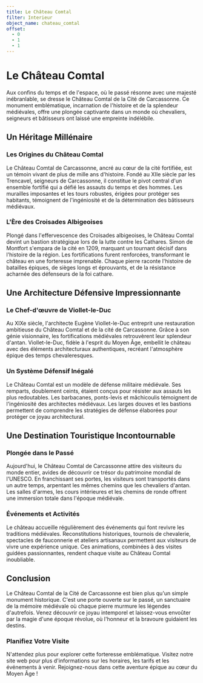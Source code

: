 ```yaml
---
title: Le Château Comtal
filter: Interieur
object_name: chateau_comtal
offset:
  - 0
  - 1
  - 1
---
```


# Le Château Comtal

Aux confins du temps et de l'espace, où le passé résonne avec une majesté inébranlable, se dresse le Château Comtal de la Cité de Carcassonne. Ce monument emblématique, incarnation de l'histoire et de la splendeur médiévales, offre une plongée captivante dans un monde où chevaliers, seigneurs et bâtisseurs ont laissé une empreinte indélébile.

## Un Héritage Millénaire

### Les Origines du Château Comtal

Le Château Comtal de Carcassonne, ancré au cœur de la cité fortifiée, est un témoin vivant de plus de mille ans d'histoire. Fondé au XIIe siècle par les Trencavel, seigneurs de Carcassonne, il constitue le pivot central d'un ensemble fortifié qui a défié les assauts du temps et des hommes. Les murailles imposantes et les tours robustes, érigées pour protéger ses habitants, témoignent de l'ingéniosité et de la détermination des bâtisseurs médiévaux.

### L'Ère des Croisades Albigeoises

Plongé dans l'effervescence des Croisades albigeoises, le Château Comtal devint un bastion stratégique lors de la lutte contre les Cathares. Simon de Montfort s'empara de la cité en 1209, marquant un tournant décisif dans l'histoire de la région. Les fortifications furent renforcées, transformant le château en une forteresse imprenable. Chaque pierre raconte l'histoire de batailles épiques, de sièges longs et éprouvants, et de la résistance acharnée des défenseurs de la foi cathare.

## Une Architecture Défensive Impressionnante

### Le Chef-d'œuvre de Viollet-le-Duc

Au XIXe siècle, l'architecte Eugène Viollet-le-Duc entreprit une restauration ambitieuse du Château Comtal et de la cité de Carcassonne. Grâce à son génie visionnaire, les fortifications médiévales retrouvèrent leur splendeur d'antan. Viollet-le-Duc, fidèle à l'esprit du Moyen Âge, embellit le château avec des éléments architecturaux authentiques, recréant l'atmosphère épique des temps chevaleresques.

### Un Système Défensif Inégalé

Le Château Comtal est un modèle de défense militaire médiévale. Ses remparts, doublement ceints, étaient conçus pour résister aux assauts les plus redoutables. Les barbacanes, ponts-levis et mâchicoulis témoignent de l'ingéniosité des architectes médiévaux. Les larges douves et les bastions permettent de comprendre les stratégies de défense élaborées pour protéger ce joyau architectural.

## Une Destination Touristique Incontournable

### Plongée dans le Passé

Aujourd'hui, le Château Comtal de Carcassonne attire des visiteurs du monde entier, avides de découvrir ce trésor du patrimoine mondial de l'UNESCO. En franchissant ses portes, les visiteurs sont transportés dans un autre temps, arpentant les mêmes chemins que les chevaliers d'antan. Les salles d'armes, les cours intérieures et les chemins de ronde offrent une immersion totale dans l'époque médiévale.

### Événements et Activités

Le château accueille régulièrement des événements qui font revivre les traditions médiévales. Reconstitutions historiques, tournois de chevalerie, spectacles de fauconnerie et ateliers artisanaux permettent aux visiteurs de vivre une expérience unique. Ces animations, combinées à des visites guidées passionnantes, rendent chaque visite au Château Comtal inoubliable.

## Conclusion

Le Château Comtal de la Cité de Carcassonne est bien plus qu'un simple monument historique. C'est une porte ouverte sur le passé, un sanctuaire de la mémoire médiévale où chaque pierre murmure les légendes d'autrefois. Venez découvrir ce joyau intemporel et laissez-vous envoûter par la magie d'une époque révolue, où l'honneur et la bravoure guidaient les destins.

### Planifiez Votre Visite

N'attendez plus pour explorer cette forteresse emblématique. Visitez notre site web pour plus d'informations sur les horaires, les tarifs et les événements à venir. Rejoignez-nous dans cette aventure épique au cœur du Moyen Âge !
